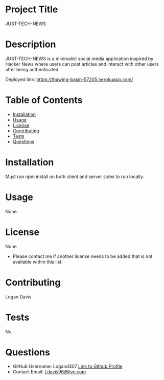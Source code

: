 
# Project Title
JUST-TECH-NEWS
# Description
JUST-TECH-NEWS is a minimalist social media application inspired by Hacker News where users can post articles and interact with other users after being authenticated. 

Deployed link: https://thawing-basin-57205.herokuapp.com/

# Table of Contents 
* [Installation](#installation)
* [Usage](#usage)
* [License](#license)
* [Contributing](#contributing)
* [Tests](#tests)
* [Questions](#questions)
    
# Installation
Must run npm install on both client and server sides to run locally.
# Usage
None.
# License 
None

* Please contact me if another license needs to be added that is not available within this list. 
# Contributing 
Logan Davis
# Tests
No.
# Questions
* GitHub Username: 
Logand307
[Link to Github Profile](https://github.com/Logand307)
* Contact Email: 
Ldavis96@live.com
